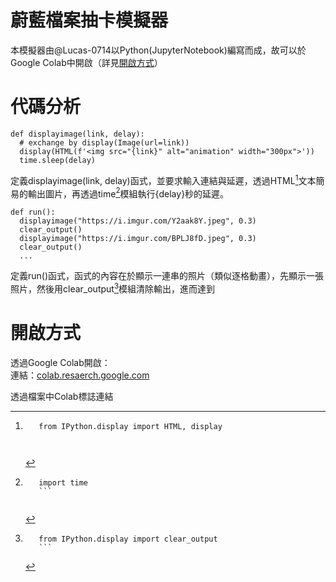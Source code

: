 # 蔚藍檔案抽卡模擬器
  本模擬器由@Lucas-0714以Python(JupyterNotebook)編寫而成，故可以於Google Colab中開啟（詳見[開啟方式](https://github.com/Lucas-0714/Blue-Archive-card-drawing-simulator/blob/main/README.md#開啟方式)）

# 代碼分析
  ```
  def displayimage(link, delay):
    # exchange by display(Image(url=link))
    display(HTML(f'<img src="{link}" alt="animation" width="300px">'))
    time.sleep(delay)
  ```
  定義displayimage(link, delay)函式，並要求輸入連結與延遲，透過HTML[^1]文本簡易的輸出圖片，再透過time[^2]模組執行{delay}秒的延遲。

  ```
  def run():
    displayimage("https://i.imgur.com/Y2aak8Y.jpeg", 0.3)
    clear_output()
    displayimage("https://i.imgur.com/BPLJ8fD.jpeg", 0.3)
    clear_output()
    ...
  ```
  定義run()函式，函式的內容在於顯示一連串的照片（類似逐格動畫），先顯示一張照片，然後用clear_output[^3]模組清除輸出，進而達到

  [^1]: ```
        from IPython.display import HTML, display
        
        
  [^2]: ```
        import time
        ```
        
  [^3]: ```
        from IPython.display import clear_output
        ```

# 開啟方式
  透過Google Colab開啟：<br>
  連結：[colab.resaerch.google.com](https://colab.research.google.com/github/Lucas-0714/Blue-Archive-card-drawing-simulator/blob/main/Blue_Archive.ipynb)
  
  透過檔案中Colab標誌連結
  
